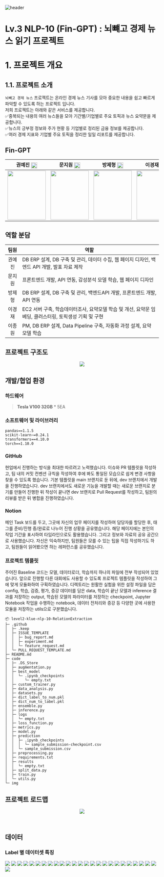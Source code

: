 ![header](https://capsule-render.vercel.app/api?type=waving&color=gradient&height=250&section=header&text=Hello!%20We're%20Fin-GPT!&fontSize=80&animation=fadeIn)

# Lv.3 NLP-10 (Fin-GPT) : 뇌뺴고 경제 뉴스 읽기 프로젝트

</div>



# 1. 프로젝트 개요 
## 1.1. 프로젝트 소개
 `뇌빼고 경제 뉴스` 프로젝트는 온라인 경제 뉴스 기사를 모아 중요한 내용을 쉽고 빠르게 파악할 수 있도록 하는 프로젝트 입니다.   
 저희 프로젝트는 아래와 같은 서비스를 제공합니다.    
✅중복되는 내용의 여러 뉴스들을 모아 기간별/기업별로 주요 토픽과 뉴스 요약문을 제공합니다.    
✅뉴스의 긍부정 정보와 주가 현황 등 기업별로 정리된 금융 정보를 제공합니다.  
✅여러 경제 지표와 기업별 주요 토픽을 정리한 일일 리포트를 제공합니다.  


## Fin-GPT
<div align='center'>

|권예진 [<img src="img/github-mark.png" width="20" style="vertical-align:middle;">](https://github.com/Becky-Kwon)|문지원 [<img src="img/github-mark.png" width="20" style="vertical-align:middle;">](https://github.com/jwmooon)|방제형 [<img src="img/github-mark.png" width="20" style="vertical-align:middle;">](https://github.com/BJH9)|이경재 [<img src="img/github-mark.png" width="20" style="vertical-align:middle;">](https://github.com/EbanLee)|이종원 [<img src="img/github-mark.png" width="20" style="vertical-align:middle;">](https://github.com/jongwoncode)|
|:-:|:-:|:-:|:-:|:-:|
|<img src='img/예진 사진2.jpg' height=160 width=125></img>|<img src='img/지원 사진.png' height=160 width=125></img>|<img src='img/제형 사진.png' height=160 width=125></img>|<img src='img/경재_사진.png' height=160 width=125></img>|<img src='img/종원 사진.png' height=160 width=125></img>|

</div>

## 역할 분담

<div align='center'>

|팀원| 역할 |
|:---:| --- |
| 권예진 | DB ERP 설계, DB 구축 및 관리, 데이터 수집, 웹 페이지 디자인, 백엔드 API 개발, 발표 자료 제작 |
| 문지원 | 프론트엔드 개발, API 연동, 감성분석 모델 학습, 웹 페이지 디자인 |
| 방제형 | DB ERP 설계, DB 구축 및 관리, 백엔드API 개발, 프론트엔드 개발, API 연동 |
| 이경재 | EC2 서버 구축, 학습데이터조사, 요약모델 학습 및 개선, 요약문 임베딩, 클러스터링, 토픽생성 기획 및 구현 |
| 이종원 | PM, DB ERP 설계, Data Pipeline 구축, 자동화 과정 설계, 요약 모델 학습 |

</div>




## 프로젝트 구조도

<div align='center'>

<img src='img/프로젝트 구조도.png'></img>

</div>

## 개발/협업 환경

### 하드웨어
> **Tesla V100 32GB** * 5EA

### 소프트웨어 및 라이브러리
```
pandas==1.1.5
scikit-learn~=0.24.1
transformers==4.10.0
torch==1.10.0
```
### GitHub
현업에서 진행하는 방식을 최대한 따르려고 노력했습니다. 이슈와 PR 템플릿을 작성하고, 팀 내의 커밋 컨벤션 규칙을 작성하여 후에 봐도 통일된 모습으로 쉽게 변경 사항을 찾을 수 있도록 했습니다. 기본 템플릿을 main 브랜치로 둔 뒤에, dev 브랜치에서 개발을 진행하였습니다. dev 브랜치에서도 새로운 기능을 개발할 때는 새로운 브랜치로 분기를 만들어 진행한 뒤 작성이 끝나면 dev 브랜치로 Pull Request를 작성하고, 팀원의 리뷰를 받은 뒤 병합을 진행하였습니다.

### Notion
메인 Task 보드를 두고, 그곳에 자신의 업무 페이지를 작성하여 담당자를 할당한 후, 태그를 준비/진행 중/완료로 나누어 진행 상황을 공유했습니다. 해당 페이지에는 본인의 작업 기간을 표시하여 타임라인으로도 활용했습니다.
그리고 정보와 자료의 공유 공간으로 사용했습니다. 자신은 익숙하지만, 팀원들은 모를 수 있는 팁을 직접 작성하기도 하고, 팀원들이 읽어봤으면 하는 레퍼런스를 공유했습니다.

### 프로젝트 템플릿
주어진 Baseline 코드는 모델, 데이터로더, 학습까지 하나의 파일에 전부 작성되어 있었습니다. 앞으로 진행할 다른 대회에도 사용할 수 있도록 프로젝트 템플릿을 작성하여 그에 맞게 모듈화하여 구획하였습니다. 디렉토리는 원활한 실험을 위한 설정 파일을 담은 config, 학습, 검증, 평가, 증강 데이터를 담은 data, 학습이 끝난 모델과 inference 결과를 저장하는 output, 학습된 모델의 파라미터를 저장하는 checkpoint, Jupyter Notebook 작업을 수행하는 notebook, 데이터 전처리와 증강 등 다양한 곳에 사용한 모듈을 저장하는 utils으로 구분했습니다. 
```
📦 level2-klue-nlp-10-RelationExtraction
├─ .github
│  ├─ .keep
│  ├─ ISSUE_TEMPLATE
│  │  ├─ bug_report.md
│  │  ├─ experiment.md
│  │  └─ feature_request.md
│  └─ PULL_REQUEST_TEMPLATE.md
├─ README.md
├─ code
│  ├─ .DS_Store
│  ├─ augmentation.py
│  ├─ best_model
│  │  └─ .ipynb_checkpoints
│  │     └─ empty.txt
│  ├─ custom_trainer.py
│  ├─ data_analysis.py
│  ├─ datasets.py
│  ├─ dict_label_to_num.pkl
│  ├─ dict_num_to_label.pkl
│  ├─ ensemble.py
│  ├─ inference.py
│  ├─ logs
│  │  └─ empty.txt
│  ├─ loss_function.py
│  ├─ metrics.py
│  ├─ model.py
│  ├─ prediction
│  │  ├─ .ipynb_checkpoints
│  │  │  └─ sample_submission-checkpoint.csv
│  │  └─ sample_submission.csv
│  ├─ preprocessing.py
│  ├─ requirements.txt
│  ├─ results
│  │  └─ empty.txt
│  ├─ split_data.py
│  ├─ train.py
│  └─ utils.py
└─ img
```

## 프로젝트 로드맵

<div align='center'>

<img src='img/프로젝트 로드맵.png'></img>

</div>

<br>

## 데이터 
### Label 별 데이터셋 특징




![](./img/슬라이드2.PNG)
![](./img/슬라이드3.PNG)
![](./img/슬라이드4.PNG)
![](./img/슬라이드5.PNG)
![](./img/슬라이드6.PNG)
![](./img/슬라이드7.PNG)
![](./img/슬라이드8.PNG)
![](./img/슬라이드9.PNG)
![](./img/슬라이드10.PNG)
![](./img/슬라이드11.PNG)
![](./img/슬라이드12.PNG)
![](./img/슬라이드13.PNG)
![](./img/슬라이드14.PNG)
![](./img/슬라이드15.PNG)
![](./img/슬라이드16.PNG)
![](./img/슬라이드17.PNG)
![](./img/슬라이드18.PNG)
![](./img/슬라이드19.PNG)
![](./img/슬라이드20.PNG)
![](./img/슬라이드21.PNG)
![](./img/슬라이드22.PNG)
![](./img/슬라이드23.PNG)
![](./img/슬라이드34.PNG)
![](./img/슬라이드35.PNG)
![](./img/슬라이드36.PNG)
![](./img/슬라이드37.PNG)
